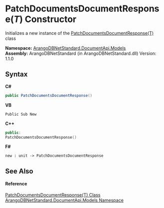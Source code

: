 # PatchDocumentsDocumentResponse(*T*) Constructor 
 

Initializes a new instance of the <a href="330230be-d53f-5d30-53fa-dd011516c496">PatchDocumentsDocumentResponse(T)</a> class

**Namespace:**&nbsp;<a href="81a73561-cfc6-64b8-9923-29f0333f4867">ArangoDBNetStandard.DocumentApi.Models</a><br />**Assembly:**&nbsp;ArangoDBNetStandard (in ArangoDBNetStandard.dll) Version: 1.1.0

## Syntax

**C#**<br />
``` C#
public PatchDocumentsDocumentResponse()
```

**VB**<br />
``` VB
Public Sub New
```

**C++**<br />
``` C++
public:
PatchDocumentsDocumentResponse()
```

**F#**<br />
``` F#
new : unit -> PatchDocumentsDocumentResponse
```


## See Also


#### Reference
<a href="330230be-d53f-5d30-53fa-dd011516c496">PatchDocumentsDocumentResponse(T) Class</a><br /><a href="81a73561-cfc6-64b8-9923-29f0333f4867">ArangoDBNetStandard.DocumentApi.Models Namespace</a><br />